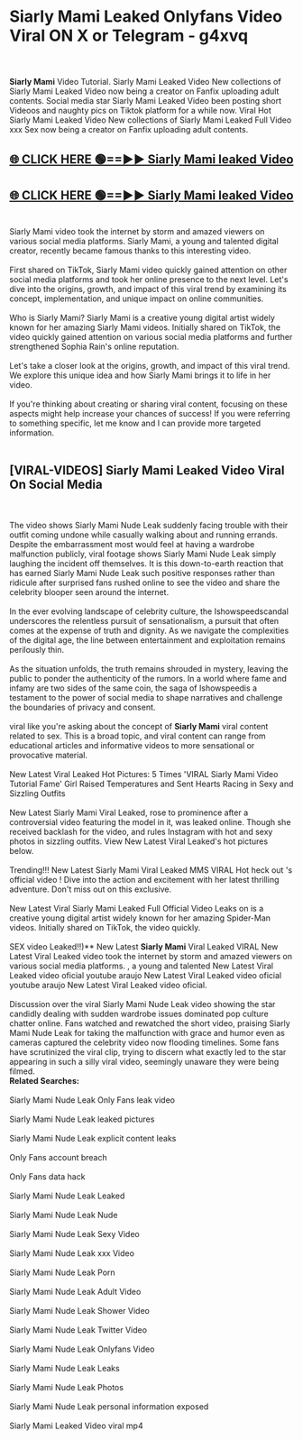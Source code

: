 <h1> Siarly Mami Leaked Onlyfans Video Viral ON X or Telegram - g4xvq </h1>

# 
<br>
<strong>Siarly Mami</strong> Video Tutorial. Siarly Mami Leaked Video New collections of  Siarly Mami Leaked Video now being a creator on Fanfix uploading adult contents. Social media star Siarly Mami Leaked Video been posting short Videoos and naughty pics on Tiktok platform for a while now. Viral Hot Siarly Mami Leaked Video New collections of Siarly Mami Leaked Full Video xxx Sex now being a creator on Fanfix uploading adult contents.
<br>

## [🌐 CLICK HERE 🟢==►► Siarly Mami leaked Video ](https://onlyclips.site?title=Siarly_Mami&ref=git)


## [🌐 CLICK HERE 🟢==►► Siarly Mami leaked Video ](https://onlyclips.site?title=Siarly_Mami&ref=git)

<br>
Siarly Mami video took the internet by storm and amazed viewers on various social media platforms. Siarly Mami, a young and talented digital creator, recently became famous thanks to this interesting video.
<br><br>
First shared on TikTok, Siarly Mami video quickly gained attention on other social media platforms and took her online presence to the next level. Let's dive into the origins, growth, and impact of this viral trend by examining its concept, implementation, and unique impact on online communities.
<br><br>
Who is Siarly Mami? Siarly Mami is a creative young digital artist widely known for her amazing Siarly Mami videos. Initially shared on TikTok, the video quickly gained attention on various social media platforms and further strengthened Sophia Rain's online reputation.
<br><br>
Let's take a closer look at the origins, growth, and impact of this viral trend. We explore this unique idea and how Siarly Mami brings it to life in her video.
<br><br>
If you're thinking about creating or sharing viral content, focusing on these aspects might help increase your chances of success! If you were referring to something specific, let me know and I can provide more targeted information.
<br><br>
<h2>[VIRAL-VIDEOS] Siarly Mami Leaked Video Viral On Social Media</h2>
<br><br>
The video shows Siarly Mami Nude Leak suddenly facing trouble with their outfit coming undone while casually walking about and running errands. Despite the embarrassment most would feel at having a wardrobe malfunction publicly, viral footage shows Siarly Mami Nude Leak simply laughing the incident off themselves. It is this down-to-earth reaction that has earned Siarly Mami Nude Leak such positive responses rather than ridicule after surprised fans rushed online to see the video and share the celebrity blooper seen around the internet.
<br><br>
In the ever evolving landscape of celebrity culture, the Ishowspeedscandal underscores the relentless pursuit of sensationalism, a pursuit that often comes at the expense of truth and dignity. As we navigate the complexities of the digital age, the line between entertainment and exploitation remains perilously thin.
<br><br>
As the situation unfolds, the truth remains shrouded in mystery, leaving the public to ponder the authenticity of the rumors. In a world where fame and infamy are two sides of the same coin, the saga of Ishowspeedis a testament to the power of social media to shape narratives and challenge the boundaries of privacy and consent.
<br><br>
viral like you're asking about the concept of <strong>Siarly Mami</strong> viral content related to sex. This is a broad topic, and viral content can range from educational articles and informative videos to more sensational or provocative material.
<br><br>
New Latest Viral Leaked Hot Pictures: 5 Times 'VIRAL Siarly Mami Video Tutorial Fame' Girl Raised Temperatures and Sent Hearts Racing in Sexy and Sizzling Outfits
<br><br>
New Latest Siarly Mami Viral Leaked, rose to prominence after a controversial video featuring the model in it, was leaked online. Though she received backlash for the video, and rules Instagram with hot and sexy photos in sizzling outfits. View New Latest Viral Leaked's hot pictures below.
<br><br>
Trending!!! New Latest Siarly Mami Viral Leaked MMS VIRAL Hot heck out 's official video ! Dive into the action and excitement with her latest thrilling adventure. Don't miss out on this exclusive.
<br><br>
New Latest Viral Siarly Mami Leaked Full Official Video Leaks on  is a creative young digital artist widely known for her amazing Spider-Man videos. Initially shared on TikTok, the video quickly.
<br><br>
SEX video Leaked!!)** New Latest <strong>Siarly Mami</strong> Viral Leaked VIRAL New Latest Viral Leaked video took the internet by storm and amazed viewers on various social media platforms. , a young and talented New Latest Viral Leaked video oficial youtube araujo New Latest Viral Leaked video oficial youtube araujo New Latest Viral Leaked video oficial.
<br><br>
Discussion over the viral Siarly Mami Nude Leak video showing the star candidly dealing with sudden wardrobe issues dominated pop culture chatter online. Fans watched and rewatched the short video, praising Siarly Mami Nude Leak for taking the malfunction with grace and humor even as cameras captured the celebrity video now flooding timelines. Some fans have scrutinized the viral clip, trying to discern what exactly led to the star appearing in such a silly viral video, seemingly unaware they were being filmed.
<br>
<strong>Related Searches:</strong>
<br><br>
Siarly Mami Nude Leak Only Fans leak video
<br><br>
Siarly Mami Nude Leak leaked pictures
<br><br>
Siarly Mami Nude Leak explicit content leaks
<br><br>
Only Fans account breach
<br><br>
Only Fans data hack
<br><br>
Siarly Mami Nude Leak Leaked
<br><br>
Siarly Mami Nude Leak Nude
<br><br>
Siarly Mami Nude Leak Sexy Video
<br><br>
Siarly Mami Nude Leak xxx Video
<br><br>
Siarly Mami Nude Leak Porn
<br><br>
Siarly Mami Nude Leak Adult Video
<br><br>
Siarly Mami Nude Leak Shower Video
<br><br>
Siarly Mami Nude Leak Twitter Video
<br><br>
Siarly Mami Nude Leak Onlyfans Video
<br><br>
Siarly Mami Nude Leak Leaks
<br><br>
Siarly Mami Nude Leak Photos
<br><br>
Siarly Mami Nude Leak personal information exposed
<br><br>
Siarly Mami Leaked Video viral mp4